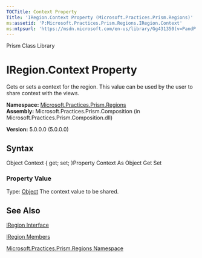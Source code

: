 ```yaml
---
TOCTitle: Context Property
Title: 'IRegion.Context Property (Microsoft.Practices.Prism.Regions)'
ms:assetid: 'P:Microsoft.Practices.Prism.Regions.IRegion.Context'
ms:mtpsurl: 'https://msdn.microsoft.com/en-us/library/Gg431350(v=PandP.50)'
---
```


Prism Class Library

IRegion.Context Property
============================

Gets or sets a context for the region. This value can be used by the user to share context with the views.

**Namespace:** [Microsoft.Practices.Prism.Regions](https://msdn.microsoft.com/n:microsoft.practices.prism.regions)
**Assembly:** Microsoft.Practices.Prism.Composition (in Microsoft.Practices.Prism.Composition.dll)

**Version:** 5.0.0.0 (5.0.0.0)

## Syntax


Object Context { get; set; }Property Context As Object Get Set
### Property Value

Type: [Object](http://msdn.microsoft.com/en-us/library/e5kfa45b)
The context value to be shared.

See Also
--------


[IRegion Interface](https://msdn.microsoft.com/t:microsoft.practices.prism.regions.iregion)

[IRegion Members](https://msdn.microsoft.com/allmembers.t:microsoft.practices.prism.regions.iregion)

[Microsoft.Practices.Prism.Regions Namespace](https://msdn.microsoft.com/n:microsoft.practices.prism.regions)
